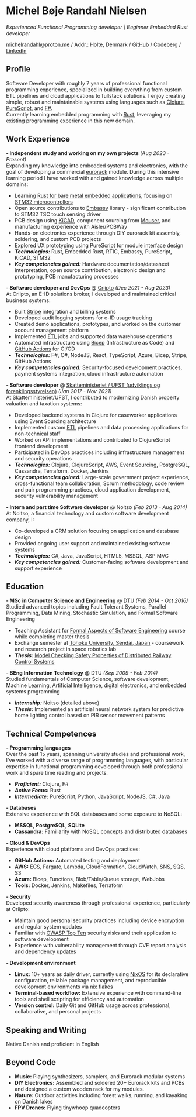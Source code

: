 # Michel Bøje Randahl Nielsen

_Experienced Functional Programming developer | Beginner Embedded Rust developer_

michelrandahl@proton.me / Addr.: Holte, Denmark / [GitHub](https://github.com/michelrandahl) / [Codeberg](https://codeberg.org/michelrandahl) / [LinkedIn](https://linkedin.com/in/michel-randahl)

## Profile
Software Developer with roughly 7 years of professional functional programming experience, specialized in building everything from custom ETL pipelines and cloud applications to fullstack solutions. I enjoy creating simple, robust and maintainable systems using languages such as [Clojure](https://clojure.org/), [PureScript](https://www.purescript.org/), and [F#](https://dotnet.microsoft.com/en-us/languages/fsharp).<br>
Currently learning embedded programming with [Rust](https://www.rust-lang.org/), leveraging my existing programming experience in this new domain.

## Work Experience
**- Independent study and working on my own projects** _(Aug 2023 - Present)_<br>
Expanding my knowledge into embedded systems and electronics, with the goal of developing a commercial [eurorack](https://en.wikipedia.org/wiki/Eurorack) module. During this intensive learning period I have worked with and gained knowledge across multiple domains:
- Learning [Rust for bare metal embedded applications](https://www.rust-lang.org/what/embedded), focusing on [STM32 microcontrollers](https://www.st.com/en/microcontrollers-microprocessors/stm32-32-bit-arm-cortex-mcus.html)
- Open source contributions to [Embassy](https://github.com/embassy-rs/embassy) library - significant contribution to STM32 TSC touch sensing driver
- PCB design using [KiCAD](https://www.kicad.org/), component sourcing from [Mouser](https://www.mouser.dk/), and manufacturing experience with Aisler/PCBWay
- Hands-on electronics experience through DIY eurorack kit assembly, soldering, and custom PCB projects
- Explored UX prototyping using PureScript for module interface design
- **_Technologies:_** Rust, Embedded Rust, RTIC, Embassy, PureScript, KiCAD, STM32
- **_Key competencies gained:_** Hardware documentation/datasheet interpretation, open source contribution, electronic design and prototyping, PCB manufacturing processes

**- Software developer and DevOps** @ [Criipto](https://criipto.com) _(Dec 2021 - Aug 2023)_<br>
At Criipto, an E-ID solutions broker, I developed and maintained critical business systems:
- Built [Stripe](https://stripe.com/en-dk) integration and billing systems
- Developed audit logging systems for e-ID usage tracking
- Created demo applications, prototypes, and worked on the customer account management platform
- Implemented [ETL](https://en.wikipedia.org/wiki/Extract,_transform,_load) jobs and supported data warehouse operations
- Automated infrastructure using [Bicep](https://learn.microsoft.com/en-us/azure/azure-resource-manager/bicep/overview?tabs=bicep) (Infrastructure as Code) and [GitHub Actions](https://docs.github.com/en/actions) for CI/CD
- **_Technologies:_** F#, C#, NodeJS, React, TypeScript, Azure, Bicep, Stripe, GitHub Actions
- **_Key competencies gained:_** Security-focused development practices, payment systems integration, cloud infrastructure automation

**- Software developer** @ [Skatteministeriet / UFST (udviklings og forenklingsstyrelsen)](https://www.ufst.dk/) _(Jan 2017 - Nov 2021)_<br>
At Skatteministeriet/UFST, I contributed to modernizing Danish property valuation and taxation systems:
- Developed backend systems in Clojure for caseworker applications using Event Sourcing architecture
- Implemented custom [ETL](https://en.wikipedia.org/wiki/Extract,_transform,_load) pipelines and data processing applications for non-technical staff
- Worked on API implementations and contributed to ClojureScript frontend development
- Participated in DevOps practices including infrastructure management and security operations
- **_Technologies:_** Clojure, ClojureScript, AWS, Event Sourcing, PostgreSQL, Cassandra, Terraform, Docker, Jenkins
- **_Key competencies gained:_** Large-scale government project experience, cross-functional team collaboration, Scrum methodology, code review and pair programming practices, cloud application development, security vulnerability management

**- Intern and part time Software developer** @ Noitso _(Feb 2013 - Aug 2014)_<br>
At Noitso, a financial technology and custom software development company, I:
- Co-developed a CRM solution focusing on application and database design
- Provided ongoing user support and maintained existing software systems
- **_Technologies:_** C#, Java, JavaScript, HTML5, MSSQL, ASP MVC
- **_Key competencies gained:_** Customer-facing software development and support experience

## Education
**- MSc in Computer Science and Engineering** @ [DTU](https://www.dtu.dk/english/education/msc/programmes/computer_science_and_engineering) _(Feb 2014 - Oct 2016)_<br>
Studied advanced topics including Fault Tolerant Systems, Parallel Programming, Data Mining, Stochastic Simulation, and Formal Software Engineering
- Teaching Assistant for [Formal Aspects of Software Engineering](https://kurser.dtu.dk/course/02263) course while completing master thesis
- Exchange semester at [Tohoku University, Sendai, Japan](https://www.eng.tohoku.ac.jp/english/) - coursework and research project in space robotics lab
- **_Thesis:_** [Model Checking Safety Properties of Distributed Railway Control Systems](http://www2.imm.dtu.dk/pubdb/edoc/imm6955.pdf)

**- BEng Information Technology** @ DTU _(Sep 2009 - Feb 2014)_<br>
Studied fundamentals of Computer Science, software development, Machine Learning, Artificial Intelligence, digital electronics, and embedded systems programming
- **_Internship:_** Noitso (detailed above)
- **_Thesis:_** Implemented an artificial neural network system for predictive home lighting control based on PIR sensor movement patterns

## Technical Competences
**- Programming languages**<br>
Over the past 15 years, spanning university studies and professional work, I've worked with a diverse range of programming languages, with particular expertise in functional programming developed through both professional work and spare time reading and projects.
- **_Proficient:_** Clojure, F#
- **_Active Focus:_** Rust
- **_Intermediate:_** PureScript, Python, JavaScript, NodeJS, C#, Java

**- Databases**<br>
Extensive experience with SQL databases and some exposure to NoSQL:
- **MSSQL, PostgreSQL, SQLite**
- **Cassandra:** Familiarity with NoSQL concepts and distributed databases

**- Cloud & DevOps**<br>
Experience with cloud platforms and DevOps practices:
- **GitHub Actions:** Automated testing and deployment
- **AWS:** ECS, Fargate, Lambda, CloudFormation, CloudWatch, SNS, SQS, S3
- **Azure:** Bicep, Functions, Blob/Table/Queue storage, WebJobs
- **Tools:** Docker, Jenkins, Makefiles, Terraform

**- Security**<br>
Developed security awareness through professional experience, particularly at Criipto:
- Maintain good personal security practices including device encryption and regular system updates
- Familiar with [OWASP Top Ten](https://owasp.org/www-project-top-ten/) security risks and their application to software development
- Experience with vulnerability management through CVE report analysis and dependency updates

**- Development environment**
- **Linux:** 10+ years as daily driver, currently using [NixOS](https://nixos.org/) for its declarative configuration, reliable package management, and reproducible development environments via [nix flakes](https://nixos.wiki/wiki/Flakes)
- **Terminal-based workflow:** Extensive experience with command-line tools and shell scripting for efficiency and automation
- **Version control:** Daily Git and GitHub usage across professional, collaborative, and personal projects

## Speaking and Writing
Native Danish and proficient in English

## Beyond Code
- **Music:** Playing synthesizers, samplers, and Eurorack modular systems
- **DIY Electronics:** Assembled and soldered 20+ Eurorack kits and PCBs and designed a custom wooden rack for my modules.
- **Nature:** Outdoor activities including forest walks, running, and kayaking on Danish lakes
- **FPV Drones:** Flying tinywhoop quadcopters
